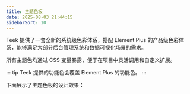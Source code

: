 ```yaml
---
title: 主题色板
date: 2025-08-03 21:44:15
sidebarSort: 10
---
```


Teek 提供了一套全新的系统级色彩体系，搭配 Element Plus 的产品级色彩体系，能够满足大部分后台管理系统和数据可视化场景的需求。

所有主题色均通过 CSS 变量暴露，便于在项目中灵活调用和自定义扩展。

::: tip
Teek 提供的功能色会覆盖 Element Plus 的功能色。
:::

下面展示了主题色板的设计效果：

<ThemePanel />

<script setup lang="ts">
import ThemePanel from "../.vitepress/theme/components/design/theme-panel.vue";
</script>
